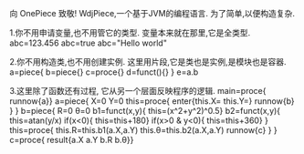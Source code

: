 向 OnePiece 致敬!
WdjPiece,一个基于JVM的编程语言.
为了简单,以便构造复杂.

1.你不用申请变量,也不用管它的类型.
  变量本来就在那里,它是全类型.
    abc=123.456
    abc=true
    abc="Hello world"

2.你不用构造类,也不用创建实例.
  这里用片段,它是类也是实例,是模块也是容器.
    a=piece{
        b=piece{}
        c=proce{}
        d=funct(){}
    }
    e=a.b

3.这里除了函数还有过程,
  它从另一个层面反映程序的逻辑.
    main=proce{ runnow{a}}
    a=piece{
        X=0    Y=0
        this=proce{
            enter{this.X=    this.Y=}
            runnow{b}
        }
    }
    b=piece{
        R=0    θ=0
        b1=funct(x,y){ this=(x^2+y^2)^0.5}
        b2=funct(x,y){
            this=atan(y/x)
            if(x<0){ this=this+180}
            if(x>0 & y<0){ this=this+360}
        }
        this=proce{
            this.R=this.b1(a.X,a.Y)
            this.θ=this.b2(a.X,a.Y)
            runnow{c}
        }
    }
    c=proce{ result{a.X  a.Y  b.R  b.θ}}
